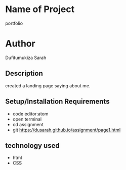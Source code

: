 # Name of Project
portfolio
# Author
Dufitumukiza Sarah
## Description
created a landing page saying about me.
## Setup/Installation Requirements
* code editor:atom
* open terminal
* cd assignment
* git https://dusarah.github.io/assignment/page1.html

## technology used
* html
* CSS
